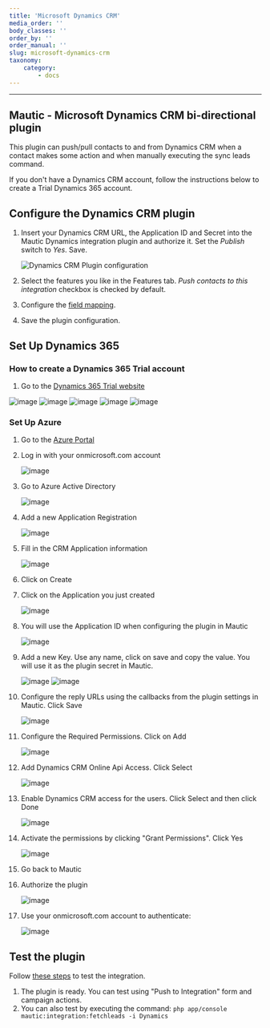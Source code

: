 ```yaml
---
title: 'Microsoft Dynamics CRM'
media_order: ''
body_classes: ''
order_by: ''
order_manual: ''
slug: microsoft-dynamics-crm
taxonomy:
    category:
        - docs
---
```


-------------------------

## Mautic - Microsoft Dynamics CRM bi-directional plugin

This plugin can push/pull contacts to and from Dynamics CRM when a contact makes some action and when manually executing the sync leads command.

If you don't have a Dynamics CRM account, follow the instructions below to create a Trial Dynamics 365 account.

## Configure the Dynamics CRM plugin

1. Insert your Dynamics CRM URL, the Application ID and Secret into the Mautic Dynamics integration plugin and authorize it. Set the *Publish* switch to *Yes*. Save.

   ![Dynamics CRM Plugin configuration](858c5a2a7134.png "Dynamics CRM Plugin configuration")

1. Select the features you like in the Features tab. *Push contacts to this integration* checkbox is checked by default.
1. Configure the [field mapping][field mapping].
1. Save the plugin configuration.

## Set Up Dynamics 365

### How to create a Dynamics 365 Trial account

1. Go to the [Dynamics 365 Trial website](https://www.microsoft.com/en-us/free-crm-trial.aspx)

![image](bbdb46ab545f.png)
![image](8106fe116d63.png)
![image](d08c1298aa54.png)
![image](7084b5f865d5.png)
![image](fd5952a2005f.png)

### Set Up Azure

1. Go to the [Azure Portal](https://portal.azure.com)
1. Log in with your onmicrosoft.com account

   ![image](4e7c9a85014f.png)

1. Go to Azure Active Directory

   ![image](1ecee71fe408.png)

1. Add a new Application Registration

   ![image](72e65de87640.png)

1. Fill in the CRM Application information

   ![image](402a6170bc22.png)

1. Click on Create
1. Click on the Application you just created

   ![image](3570e550894a.png)

1. You will use the Application ID when configuring the plugin in Mautic

   ![image](1f320e76452e.png)

1. Add a new Key. Use any name, click on save and copy the value. You will use it as the plugin secret in Mautic.

   ![image](a53a371dd0fb.png)
   ![image](5b254970ed35.png)

1. Configure the reply URLs using the callbacks from the plugin settings in Mautic. Click Save

   ![image](e2a837fe2fc7.png)

1. Configure the Required Permissions. Click on Add

   ![image](a2482b3511de.png)

1. Add Dynamics CRM Online Api Access. Click Select

   ![image](b6977cfd4de7.png)

1. Enable Dynamics CRM access for the users. Click Select and then click Done

   ![image](7de74e72ae3d.png)

1. Activate the permissions by clicking "Grant Permissions". Click Yes

   ![image](abc667cdd178.png)

1. Go back to Mautic
1. Authorize the plugin

   ![image](858c5a2a7134.png)

1. Use your onmicrosoft.com account to authenticate:

   ![image](3a66e53a9265.png)

## Test the plugin

Follow [these steps][testing] to test the integration.

1. The plugin is ready. You can test using "Push to Integration" form and campaign actions.
1. You can also test by executing the command: `php app/console mautic:integration:fetchleads -i Dynamics`

[mautic]: <https://mautic.org>
[Mautic]: <https://mautic.org>

[field mapping]: <field_mapping.html>
[testing]: <integration_test.html>
[points]: <./../points>

